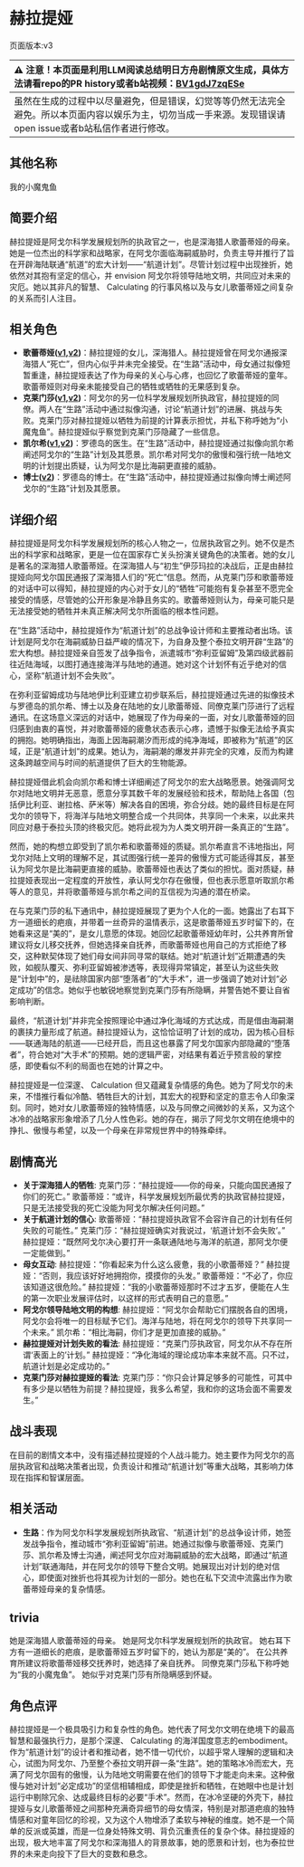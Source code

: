 # 赫拉提娅
页面版本:v3
 

| :warning: 注意！本页面是利用LLM阅读总结明日方舟剧情原文生成，具体方法请看repo的PR history或者b站视频：[BV1gdJ7zqESe](https://www.bilibili.com/video/BV1gdJ7zqESe/)         |
|:----------------------------|
| 虽然在生成的过程中以尽量避免，但是错误，幻觉等等仍然无法完全避免。所以本页面内容以娱乐为主，切勿当成一手来源。发现错误请open issue或者b站私信作者进行修改。|



## 其他名称
我的小魔鬼鱼
## 简要介绍
赫拉提娅是阿戈尔科学发展规划所的执政官之一，也是深海猎人歌蕾蒂娅的母亲。她是一位杰出的科学家和战略家，在阿戈尔面临海嗣威胁时，负责主导并推行了旨在开辟海陆联通“航道”的宏大计划——“航道计划”。尽管计划过程中出现挫折，她依然对其抱有坚定的信心，并 envision 阿戈尔将领导陆地文明，共同应对未来的灾厄。她以其非凡的智慧、 Calculating 的行事风格以及与女儿歌蕾蒂娅之间复杂的关系而引人注目。
## 相关角色
-   **歌蕾蒂娅([v1](../chars/char_474_glady.md),[v2](char_474_glady.md))**：赫拉提娅的女儿，深海猎人。赫拉提娅曾在阿戈尔通报深海猎人“死亡”，但内心似乎并未完全接受。在“生路”活动中，母女通过拟像短暂重逢，赫拉提娅表达了作为母亲的关心与心疼，也回忆了歌蕾蒂娅的童年。歌蕾蒂娅则对母亲未能接受自己的牺牲或牺牲的无果感到复杂。
-   **克莱门莎([v1](../chars/extended_char_ke_lai_men_sha.md),[v2](extended_char_ke_lai_men_sha.md))**：阿戈尔的另一位科学发展规划所执政官，赫拉提娅的同僚。两人在“生路”活动中通过拟像沟通，讨论“航道计划”的进展、挑战与失败。克莱门莎对赫拉提娅以牺牲为前提的计算表示担忧，并私下称呼她为“小魔鬼鱼”。赫拉提娅似乎察觉到克莱门莎隐藏了一些信息。
-   **凯尔希([v1](../chars/char_003_kalts.md),[v2](char_003_kalts.md))**：罗德岛的医生。在“生路”活动中，赫拉提娅通过拟像向凯尔希阐述阿戈尔的“生路”计划及其愿景。凯尔希对阿戈尔的傲慢和强行统一陆地文明的计划提出质疑，认为阿戈尔是比海嗣更直接的威胁。
-   **博士([v2](extended_char_bo_shi.md))**：罗德岛的博士。在“生路”活动中，赫拉提娅通过拟像向博士阐述阿戈尔的“生路”计划及其愿景。
## 详细介绍
赫拉提娅是阿戈尔科学发展规划所的核心人物之一，位居执政官之列。她不仅是杰出的科学家和战略家，更是一位在国家存亡关头扮演关键角色的决策者。她的女儿是著名的深海猎人歌蕾蒂娅。在深海猎人与“初生”伊莎玛拉的决战后，正是由赫拉提娅向阿戈尔国民通报了深海猎人们的“死亡”信息。然而，从克莱门莎和歌蕾蒂娅的对话中可以得知，赫拉提娅的内心对于女儿的“牺牲”可能抱有复杂甚至不愿完全接受的情感，尽管她的公开形象是冷静且务实的。歌蕾蒂娅则认为，母亲可能只是无法接受她的牺牲并未真正解决阿戈尔所面临的根本性问题。

在“生路”活动中，赫拉提娅作为“航道计划”的总战争设计师和主要推动者出场。该计划是阿戈尔在海嗣威胁日益严峻的情况下，为自身及整个泰拉文明开辟“生路”的宏大构想。赫拉提娅亲自签发了战争指令，派遣城市“弥利亚留姆”及第四级武器前往近陆海域，以图打通连接海洋与陆地的通道。她对这个计划怀有近乎绝对的信心，坚称“航道计划不会失败”。

在弥利亚留姆成功与陆地伊比利亚建立初步联系后，赫拉提娅通过先进的拟像技术与罗德岛的凯尔希、博士以及身在陆地的女儿歌蕾蒂娅、同僚克莱门莎进行了远程通讯。在这场意义深远的对话中，她展现了作为母亲的一面，对女儿歌蕾蒂娅的回归感到由衷的喜悦，并对歌蕾蒂娅的疲惫状态表示心疼，遗憾于拟像无法给予真实的拥抱。她明确指出，海面上因海嗣潮汐而形成的纯净海域，即被称为“航道”的区域，正是“航道计划”的成果。她认为，海嗣潮的爆发并非完全的灾难，反而为构建这条跨越空间与时间的航道提供了巨大的生物能源。

赫拉提娅借此机会向凯尔希和博士详细阐述了阿戈尔的宏大战略愿景。她强调阿戈尔对陆地文明并无恶意，愿意分享其数千年的发展经验和技术，帮助陆上各国（包括伊比利亚、谢拉格、萨米等）解决各自的困境，弥合分歧。她的最终目标是在阿戈尔的领导下，将海洋与陆地文明整合成一个共同体，共享同一个未来，以此来共同应对悬于泰拉头顶的终极灾厄。她将此视为为人类文明开辟一条真正的“生路”。

然而，她的构想立即受到了凯尔希和歌蕾蒂娅的质疑。凯尔希直言不讳地指出，阿戈尔对陆上文明的理解不足，其试图强行统一差异的傲慢方式可能适得其反，甚至认为阿戈尔是比海嗣更直接的威胁。歌蕾蒂娅也表达了类似的担忧。面对质疑，赫拉提娅表现出一定程度的开放性，承认阿戈尔存在傲慢，但也表示愿意听取凯尔希等人的意见，并将歌蕾蒂娅与凯尔希之间的互信视为沟通的潜在桥梁。

在与克莱门莎的私下通讯中，赫拉提娅展现了更为个人化的一面。她露出了右耳下方一道细长的疤痕，并带着一丝奇异的温情表示，这是歌蕾蒂娅五岁时留下的，在她看来这是“美的”，是女儿意愿的体现。她回忆起歌蕾蒂娅幼年时，公共养育所曾建议将女儿移交抚养，但她选择亲自抚养，而歌蕾蒂娅也用自己的方式拒绝了移交，这种默契体现了她们母女间非同寻常的联结。她对“航道计划”近期遭遇的失败，如舰队覆灭、弥利亚留姆被渗透等，表现得异常镇定，甚至认为这些失败是“计划中”的，是祛除国家内部“堕落者”的“大手术”，进一步强调了她对计划“必定成功”的信念。她似乎也敏锐地察觉到克莱门莎有所隐瞒，并警告她不要让自省影响判断。

最终，“航道计划”并非完全按照理论中通过净化海域的方式达成，而是借由海嗣潮的裹挟力量形成了航道。赫拉提娅认为，这恰恰证明了计划的成功，因为核心目标——联通海陆的航道——已经开启，而且这也暴露了阿戈尔国家内部隐藏的“堕落者”，符合她对“大手术”的预期。她的逻辑严密，对结果有着近乎预言般的掌控感，即使看似不利的局面也在她的计算之中。

赫拉提娅是一位深邃、 Calculation 但又蕴藏复杂情感的角色。她为了阿戈尔的未来，不惜推行看似冷酷、牺牲巨大的计划，其宏大的视野和坚定的意志令人印象深刻。同时，她对女儿歌蕾蒂娅的独特情感，以及与同僚之间微妙的关系，又为这个冰冷的战略家形象增添了几分人性色彩。她的存在，揭示了阿戈尔文明在绝境中的挣扎、傲慢与希望，以及一个母亲在非常规世界中的特殊牵绊。
## 剧情高光
*   **关于深海猎人的牺牲**:
    克莱门莎：“赫拉提娅——你的母亲，只能向国民通报了你们的死亡。”
    歌蕾蒂娅：“或许，科学发展规划所最优秀的执政官赫拉提娅，只是无法接受我的死亡没能为阿戈尔解决任何问题。”
*   **关于航道计划的信心**:
    歌蕾蒂娅：“赫拉提娅执政官不会容许自己的计划有任何失败的可能性。”
    克莱门莎：“赫拉提娅确实对我说过，‘航道计划不会失败’。”
    赫拉提娅：“既然阿戈尔决心要打开一条联通陆地与海洋的航道，那阿戈尔便一定能做到。”
*   **母女互动**:
    赫拉提娅：“你看起来为什么这么疲惫，我的小歌蕾蒂娅？”
    赫拉提娅：“否则，我应该好好地拥抱你，摸摸你的头发。”
    歌蕾蒂娅：“不必了，你应该知道这很危险。”
    赫拉提娅：“我的小歌蕾蒂娅那时不过才五岁，便能在人生的第一次职业发展评估时，以这样的形式表明自己的意愿。”
*   **阿戈尔领导陆地文明的构想**:
    赫拉提娅：“阿戈尔会帮助它们摆脱各自的困境，阿戈尔会将唯一的目标赋予它们。海洋与陆地，将在阿戈尔的领导下共享同一个未来。”
    凯尔希：“相比海嗣，你们才是更加直接的威胁。”
*   **赫拉提娅对计划失败的看法**:
    赫拉提娅：“克莱门莎执政官，阿戈尔从不存在所谓‘表面上的’计划。”
    赫拉提娅：“净化海域的理论成功率本来就不高。只不过，航道计划是必定成功的。”
*   **克莱门莎对赫拉提娅的看法**:
    克莱门莎：“你只会计算足够多的可能性，可其中有多少是以牺牲为前提？赫拉提娅，我多么希望，我和你的这场会面不需要发生。”
## 战斗表现
在目前的剧情文本中，没有描述赫拉提娅的个人战斗能力。她主要作为阿戈尔的高层执政官和战略决策者出现，负责设计和推动“航道计划”等重大战略，其影响力体现在指挥和智谋层面。
## 相关活动
-   **生路**：作为阿戈尔科学发展规划所执政官、“航道计划”的总战争设计师，她签发战争指令，推动城市“弥利亚留姆”前进。她通过拟像与歌蕾蒂娅、克莱门莎、凯尔希及博士沟通，阐述阿戈尔应对海嗣威胁的宏大战略，即通过“航道计划”联通海陆，并在阿戈尔的领导下整合文明。她展现出对计划的绝对信心，即使面对挫折也将其视为计划的一部分。她也在私下交流中流露出作为歌蕾蒂娅母亲的复杂情感。
## trivia
她是深海猎人歌蕾蒂娅的母亲。
她是阿戈尔科学发展规划所的执政官。
她右耳下方有一道细长的疤痕，是歌蕾蒂娅五岁时留下的，她认为那是“美的”。
在公共养育所建议将歌蕾蒂娅移交抚养时，她选择了亲自抚养。
同僚克莱门莎私下称呼她为“我的小魔鬼鱼”。
她似乎对克莱门莎有所隐瞒感到怀疑。
## 角色点评
赫拉提娅是一个极具吸引力和复杂性的角色。她代表了阿戈尔文明在绝境下的最高智慧和最强执行力，是那个深邃、 Calculating 的海洋国度意志的embodiment。作为“航道计划”的设计者和推动者，她不惜一切代价，以超乎常人理解的逻辑和决心，试图为阿戈尔、乃至整个泰拉文明开辟一条“生路”。她的策略冰冷而宏大，充满了阿戈尔固有的傲慢，认为陆地文明需要在他们的领导下才能走向未来。这种傲慢与她对计划“必定成功”的坚信相辅相成，即使是挫折和牺牲，在她眼中也是计划运行中剔除冗余、达成最终目标的必要“手术”。然而，在冰冷坚硬的外壳下，赫拉提娅与女儿歌蕾蒂娅之间那种充满奇异细节的母女情深，特别是对那道疤痕的独特情感和对童年回忆的珍视，又为这个人物增添了柔软与神秘的维度。她不是一个简单的反派或英雄，而是一位身处特殊文明、背负沉重责任的复杂个体。赫拉提娅的出现，极大地丰富了阿戈尔和深海猎人的背景故事，她的愿景和计划，也为泰拉世界的未来走向投下了巨大的变数和悬念。